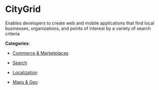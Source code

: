 # CityGrid


Enables developers to create web and mobile applications that find local businesses, organizations, and points of interest by a variety of search criteria



**Categories**:

- [Commerce & Marketplaces](https://github.com/apis-list/apis-list#commerce-and-marketplaces)

- [Search](https://github.com/apis-list/apis-list#search)

- [Localization](https://github.com/apis-list/apis-list#localization)

- [Maps & Geo](https://github.com/apis-list/apis-list#maps-and-geo)



